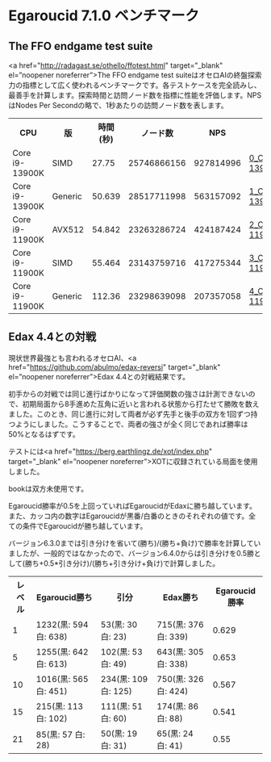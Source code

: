 # Egaroucid 7.1.0 ベンチマーク

## The FFO endgame test suite

<a href="http://radagast.se/othello/ffotest.html" target="_blank" el=”noopener noreferrer”>The FFO endgame test suite</a>はオセロAIの終盤探索力の指標として広く使われるベンチマークです。各テストケースを完全読みし、最善手を計算します。探索時間と訪問ノード数を指標に性能を評価します。NPSはNodes Per Secondの略で、1秒あたりの訪問ノード数を表します。

<div class="table_wrapper">
<table>
<tr>
<th>CPU</th><th>版</th><th>時間(秒)</th><th>ノード数</th><th>NPS</th><th>ファイル</th>
</tr>
<tr>
<td>Core i9-13900K</td><td>SIMD</td><td>27.75</td><td>25746866156</td><td>927814996</td><td><a href="./files/0_Core_i9-13900K_SIMD.txt">0_Core_i9-13900K_SIMD.txt</a></td>
</tr>
<tr>
<td>Core i9-13900K</td><td>Generic</td><td>50.639</td><td>28517711998</td><td>563157092</td><td><a href="./files/1_Core_i9-13900K_Generic.txt">1_Core_i9-13900K_Generic.txt</a></td>
</tr>
<tr>
<td>Core i9-11900K</td><td>AVX512</td><td>54.842</td><td>23263286724</td><td>424187424</td><td><a href="./files/2_Core_i9-11900K_AVX512.txt">2_Core_i9-11900K_AVX512.txt</a></td>
</tr>
<tr>
<td>Core i9-11900K</td><td>SIMD</td><td>55.464</td><td>23143759716</td><td>417275344</td><td><a href="./files/3_Core_i9-11900K_SIMD.txt">3_Core_i9-11900K_SIMD.txt</a></td>
</tr>
<tr>
<td>Core i9-11900K</td><td>Generic</td><td>112.36</td><td>23298639098</td><td>207357058</td><td><a href="./files/4_Core_i9-11900K_Generic.txt">4_Core_i9-11900K_Generic.txt</a></td>
</tr>
</table>
</div>







## Edax 4.4との対戦

現状世界最強とも言われるオセロAI、<a href="https://github.com/abulmo/edax-reversi" target="_blank" el=”noopener noreferrer”>Edax 4.4</a>との対戦結果です。

初手からの対戦では同じ進行ばかりになって評価関数の強さは計測できないので、初期局面から8手進めた互角に近いと言われる状態から打たせて勝敗を数えました。このとき、同じ進行に対して両者が必ず先手と後手の双方を1回ずつ持つようにしました。こうすることで、両者の強さが全く同じであれば勝率は50%となるはずです。

テストには<a href="https://berg.earthlingz.de/xot/index.php" target="_blank" el=”noopener noreferrer”>XOT</a>に収録されている局面を使用しました。

bookは双方未使用です。

Egaroucid勝率が0.5を上回っていればEgaroucidがEdaxに勝ち越しています。また、カッコ内の数字はEgaroucidが黒番/白番のときのそれぞれの値です。全ての条件でEgaroucidが勝ち越しています。

バージョン6.3.0までは引き分けを省いて(勝ち)/(勝ち+負け)で勝率を計算していましたが、一般的ではなかったので、バージョン6.4.0からは引き分けを0.5勝として(勝ち+0.5*引き分け)/(勝ち+引き分け+負け)で計算しました。

<table>
<tr>
<th>レベル</th>
<th>Egaroucid勝ち</th>
<th>引分</th>
<th>Edax勝ち</th>
<th>Egaroucid勝率</th>
</tr>
<tr>
<td>1</td>
<td>1232(黒: 594 白: 638)</td>
<td>53(黒: 30 白: 23)</td>
<td>715(黒: 376 白: 339)</td>
<td>0.629</td>
</tr>
<tr>
<td>5</td>
<td>1255(黒: 642 白: 613)</td>
<td>102(黒: 53 白: 49)</td>
<td>643(黒: 305 白: 338)</td>
<td>0.653</td>
</tr>
<tr>
<td>10</td>
<td>1016(黒: 565 白: 451)</td>
<td>234(黒: 109 白: 125)</td>
<td>750(黒: 326 白: 424)</td>
<td>0.567</td>
</tr>
<tr>
<td>15</td>
<td>215(黒: 113 白: 102)</td>
<td>111(黒: 51 白: 60)</td>
<td>174(黒: 86 白: 88)</td>
<td>0.541</td>
</tr>
<tr>
<td>21</td>
<td>85(黒: 57 白: 28)</td>
<td>50(黒: 19 白: 31)</td>
<td>65(黒: 24 白: 41)</td>
<td>0.55</td>
</tr>
</table>



